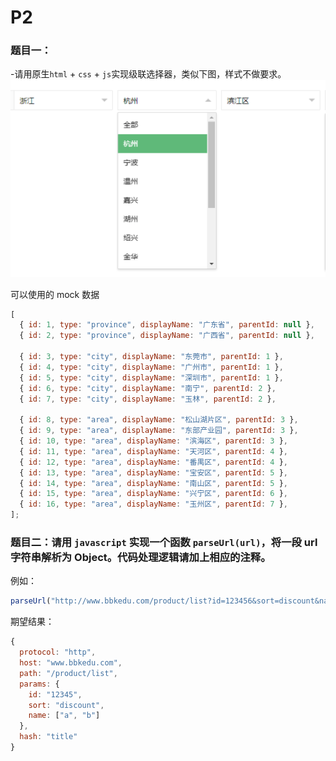 # P2

### 题目一：

-请用原生`html` + `css` + `js`实现级联选择器，类似下图，样式不做要求。
![image](/image.png)

可以使用的 mock 数据

```javascript
[
  { id: 1, type: "province", displayName: "广东省", parentId: null },
  { id: 2, type: "province", displayName: "广西省", parentId: null },

  { id: 3, type: "city", displayName: "东莞市", parentId: 1 },
  { id: 4, type: "city", displayName: "广州市", parentId: 1 },
  { id: 5, type: "city", displayName: "深圳市", parentId: 1 },
  { id: 6, type: "city", displayName: "南宁", parentId: 2 },
  { id: 7, type: "city", displayName: "玉林", parentId: 2 },

  { id: 8, type: "area", displayName: "松山湖片区", parentId: 3 },
  { id: 9, type: "area", displayName: "东部产业园", parentId: 3 },
  { id: 10, type: "area", displayName: "滨海区", parentId: 3 },
  { id: 11, type: "area", displayName: "天河区", parentId: 4 },
  { id: 12, type: "area", displayName: "番禺区", parentId: 4 },
  { id: 13, type: "area", displayName: "宝安区", parentId: 5 },
  { id: 14, type: "area", displayName: "南山区", parentId: 5 },
  { id: 15, type: "area", displayName: "兴宁区", parentId: 6 },
  { id: 16, type: "area", displayName: "玉州区", parentId: 7 },
];
```

### 题目二：请用 `javascript` 实现一个函数 `parseUrl(url)`，将一段 url 字符串解析为 Object。代码处理逻辑请加上相应的注释。

例如：

```js
parseUrl("http://www.bbkedu.com/product/list?id=123456&sort=discount&name=a&name=b#title");
```

期望结果：

```js
{
  protocol: "http",
  host: "www.bbkedu.com",
  path: "/product/list",
  params: {
    id: "12345",
    sort: "discount",
    name: ["a", "b"]
  },
  hash: "title"
}

```
